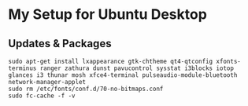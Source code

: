 # My Setup for Ubuntu Desktop
## Updates & Packages


    sudo apt-get install lxappearance gtk-chtheme qt4-qtconfig xfonts-terminus ranger zathura dunst pavucontrol sysstat i3blocks iotop glances i3 thunar mosh xfce4-terminal pulseaudio-module-bluetooth network-manager-applet
    sudo rm /etc/fonts/conf.d/70-no-bitmaps.conf
    sudo fc-cache -f -v



